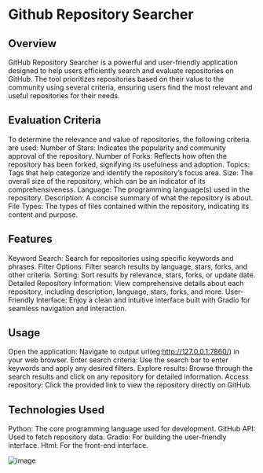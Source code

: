 # Github Repository Searcher

## Overview

GitHub Repository Searcher is a powerful and user-friendly application designed to help users efficiently search and evaluate repositories on GitHub. The tool prioritizes repositories based on their value to the community using several criteria, ensuring users find the most relevant and useful repositories for their needs.

## Evaluation Criteria

To determine the relevance and value of repositories, the following criteria are used:
Number of Stars: Indicates the popularity and community approval of the repository.
Number of Forks: Reflects how often the repository has been forked, signifying its usefulness and adoption.
Topics: Tags that help categorize and identify the repository’s focus area.
Size: The overall size of the repository, which can be an indicator of its comprehensiveness.
Language: The programming language(s) used in the repository.
Description: A concise summary of what the repository is about.
File Types: The types of files contained within the repository, indicating its content and purpose.

## Features

Keyword Search: Search for repositories using specific keywords and phrases.
Filter Options: Filter search results by language, stars, forks, and other criteria.
Sorting: Sort results by relevance, stars, forks, or update date.
Detailed Repository Information: View comprehensive details about each repository, including description, language, stars, forks, and more.
User-Friendly Interface: Enjoy a clean and intuitive interface built with Gradio for seamless navigation and interaction.

## Usage

Open the application: Navigate to output url(eg:http://127.0.0.1:7860/) in your web browser.
Enter search criteria: Use the search bar to enter keywords and apply any desired filters.
Explore results: Browse through the search results and click on any repository for detailed information.
Access repository: Click the provided link to view the repository directly on GitHub.

## Technologies Used

Python: The core programming language used for development.
GitHub API: Used to fetch repository data.
Gradio: For building the user-friendly interface.
Html: For the front-end interface.

![image](https://user-images.githubusercontent.com/41435417/193451998-8d1b0c5f-425e-4a93-9069-2381b41dcb68.png)
